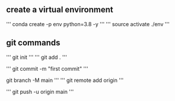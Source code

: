 ## create a virtual environment
'''
conda create -p env python=3.8 -y
'''
'''
source activate ./env
'''
## git commands
'''
git init
'''
'''
git add .
'''

'''
git commit -m "first commit"
'''

git branch -M main
'''
'''
git remote add origin <your repo url>
'''

'''
git push -u origin main
'''
